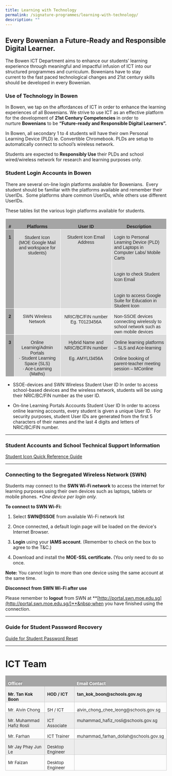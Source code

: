 ```yaml
---
title: Learning with Technology
permalink: /signature-programmes/learning-with-technology/
description: ""
---
```

## Every Bowenian a Future-Ready and Responsible Digital Learner. 

The Bowen ICT Department aims to enhance our students’ learning experience through&nbsp;meaningful&nbsp;and impactful infusion of ICT into our structured programmes and curriculum. Bowenians have to stay current&nbsp;to&nbsp;the&nbsp;fast paced&nbsp;technological changes and&nbsp;21st&nbsp;century&nbsp;skills should be developed in every Bowenian.

### Use of Technology in Bowen

In Bowen, we tap on the affordances of ICT in order to enhance the learning experiences of all Bowenians. We strive to use ICT as an effective platform for the development of&nbsp;**21st&nbsp;Century Competencies**&nbsp;in order to nurture&nbsp;**Bowenians**&nbsp;to be&nbsp;**“Future-ready and Responsible Digital Learners”.**  

In Bowen, all secondary 1 to 4 students will have their own Personal Learning Device (PLD) ie. Convertible Chromebook. PLDs are setup to automatically connect to school’s wireless network.

Students are expected to&nbsp;**Responsibly Use**&nbsp;their PLDs and school wired/wireless network for research and learning purposes only.

### Student Login Accounts in Bowen

There are several on-line login platforms available for Bowenians. &nbsp;Every student should be familiar with the platforms available and remember their UserIDs.&nbsp; Some platforms share common UserIDs, while others use different UserIDs.&nbsp;&nbsp;  

These tables list the various login platforms available for students.


  <table style="width:100.0%;border-collapse:collapse;border:none;
 mso-border-alt:solid white .5pt;mso-border-themecolor:background1;mso-yfti-tbllook:
 1184;mso-padding-alt:0cm 5.4pt 0cm 5.4pt" width="100%" cellpadding="0" cellspacing="0" border="1" class="MsoTable15Grid5DarkAccent3"><tbody><tr style="mso-yfti-irow:-1;mso-yfti-firstrow:yes;mso-yfti-lastfirstrow:yes"><td style="width:5.28%;border:solid white 1.0pt;
  mso-border-themecolor:background1;border-right:none;mso-border-top-alt:solid white .5pt;
  mso-border-top-themecolor:background1;mso-border-left-alt:solid white .5pt;
  mso-border-left-themecolor:background1;mso-border-bottom-alt:solid white .5pt;
  mso-border-bottom-themecolor:background1;background:#A5A5A5;mso-background-themecolor:
  accent3;padding:0cm 5.4pt 0cm 5.4pt" valign="top" width="5%"><p style="margin-bottom:0cm;text-align:center;
  line-height:normal;mso-yfti-cnfc:5" align="center" class="MsoNormal"><b><span style="font-size:10.5pt;
  font-family:&quot;Arial&quot;,sans-serif;mso-fareast-font-family:&quot;Times New Roman&quot;;
  color:#222222;mso-ansi-language:EN-SG">#</span></b></p></td><td style="width:28.82%;border-top:solid white 1.0pt;
  mso-border-top-themecolor:background1;border-left:none;border-bottom:solid white 1.0pt;
  mso-border-bottom-themecolor:background1;border-right:none;mso-border-top-alt:
  solid white .5pt;mso-border-top-themecolor:background1;mso-border-bottom-alt:
  solid white .5pt;mso-border-bottom-themecolor:background1;background:#A5A5A5;
  mso-background-themecolor:accent3;padding:0cm 5.4pt 0cm 5.4pt" valign="top" width="28%"><p style="margin-bottom:0cm;text-align:center;
  line-height:normal;mso-yfti-cnfc:1" align="center" class="MsoNormal"><b><span style="font-size:10.5pt;
  font-family:&quot;Arial&quot;,sans-serif;mso-fareast-font-family:&quot;Times New Roman&quot;;
  color:#222222;mso-ansi-language:EN-SG">Platforms</span></b></p></td><td style="width:31.84%;border-top:solid white 1.0pt;
  mso-border-top-themecolor:background1;border-left:none;border-bottom:solid white 1.0pt;
  mso-border-bottom-themecolor:background1;border-right:none;mso-border-top-alt:
  solid white .5pt;mso-border-top-themecolor:background1;mso-border-bottom-alt:
  solid white .5pt;mso-border-bottom-themecolor:background1;background:#A5A5A5;
  mso-background-themecolor:accent3;padding:0cm 5.4pt 0cm 5.4pt" valign="top" width="31%"><p style="margin-bottom:0cm;text-align:center;
  line-height:normal;mso-yfti-cnfc:1" align="center" class="MsoNormal"><b><span style="font-size:10.5pt;
  font-family:&quot;Arial&quot;,sans-serif;mso-fareast-font-family:&quot;Times New Roman&quot;;
  color:#222222;mso-ansi-language:EN-SG">User ID</span></b></p></td><td style="width:34.06%;border:solid white 1.0pt;
  mso-border-themecolor:background1;border-left:none;mso-border-top-alt:solid white .5pt;
  mso-border-top-themecolor:background1;mso-border-bottom-alt:solid white .5pt;
  mso-border-bottom-themecolor:background1;mso-border-right-alt:solid white .5pt;
  mso-border-right-themecolor:background1;background:#A5A5A5;mso-background-themecolor:
  accent3;padding:0cm 5.4pt 0cm 5.4pt" valign="top" width="34%"><p style="margin-bottom:0cm;text-align:center;
  line-height:normal;mso-yfti-cnfc:1" align="center" class="MsoNormal"><b><span style="font-size:10.5pt;
  font-family:&quot;Arial&quot;,sans-serif;mso-fareast-font-family:&quot;Times New Roman&quot;;
  color:#222222;mso-ansi-language:EN-SG">Description</span></b></p></td></tr><tr style="mso-yfti-irow:0"><td style="width:5.28%;border:solid white 1.0pt;
  mso-border-themecolor:background1;border-top:none;mso-border-top-alt:solid white .5pt;
  mso-border-top-themecolor:background1;mso-border-alt:solid white .5pt;
  mso-border-themecolor:background1;background:#A5A5A5;mso-background-themecolor:
  accent3;padding:0cm 5.4pt 0cm 5.4pt" valign="top" width="5%"><p style="margin-bottom:0cm;text-align:center;
  line-height:normal;mso-yfti-cnfc:68" align="center" class="MsoNormal"><b><span style="font-size:10.5pt;
  font-family:&quot;Arial&quot;,sans-serif;mso-fareast-font-family:&quot;Times New Roman&quot;;
  color:#222222;mso-ansi-language:EN-SG">1</span></b></p></td><td style="width:28.82%;border-top:none;border-left:
  none;border-bottom:solid white 1.0pt;mso-border-bottom-themecolor:background1;
  border-right:solid white 1.0pt;mso-border-right-themecolor:background1;
  mso-border-top-alt:solid white .5pt;mso-border-top-themecolor:background1;
  mso-border-left-alt:solid white .5pt;mso-border-left-themecolor:background1;
  mso-border-alt:solid white .5pt;mso-border-themecolor:background1;background:
  #DBDBDB;mso-background-themecolor:accent3;mso-background-themetint:102;
  padding:0cm 5.4pt 0cm 5.4pt" valign="top" width="28%"><p style="margin-bottom:0cm;text-align:center;
  line-height:normal;mso-yfti-cnfc:64" align="center" class="MsoNormal"><span style="font-size:10.5pt;
  font-family:&quot;Arial&quot;,sans-serif;mso-fareast-font-family:&quot;Times New Roman&quot;;
  color:#222222;mso-ansi-language:EN-SG">Student Icon</span><span style="font-size:10.5pt;font-family:&quot;Lato&quot;,sans-serif;mso-fareast-font-family:
  &quot;Times New Roman&quot;;mso-bidi-font-family:Arial;color:#222222;mso-ansi-language:
  EN-SG"><br></span><span style="font-size:10.5pt;font-family:&quot;Arial&quot;,sans-serif;
  mso-fareast-font-family:&quot;Times New Roman&quot;;color:#222222;mso-ansi-language:
  EN-SG">(MOE Google Mail and workspace for students)</span></p></td><td style="width:31.84%;border-top:none;border-left:
  none;border-bottom:solid white 1.0pt;mso-border-bottom-themecolor:background1;
  border-right:solid white 1.0pt;mso-border-right-themecolor:background1;
  mso-border-top-alt:solid white .5pt;mso-border-top-themecolor:background1;
  mso-border-left-alt:solid white .5pt;mso-border-left-themecolor:background1;
  mso-border-alt:solid white .5pt;mso-border-themecolor:background1;background:
  #DBDBDB;mso-background-themecolor:accent3;mso-background-themetint:102;
  padding:0cm 5.4pt 0cm 5.4pt" valign="top" width="31%"><p style="margin-bottom:0cm;text-align:center;
  line-height:normal;mso-yfti-cnfc:64" align="center" class="MsoNormal"><span style="font-size:10.5pt;
  font-family:&quot;Arial&quot;,sans-serif;mso-fareast-font-family:&quot;Times New Roman&quot;;
  color:#222222;mso-ansi-language:EN-SG">Student Icon Email Address</span></p></td><td style="width:34.06%;border-top:none;border-left:
  none;border-bottom:solid white 1.0pt;mso-border-bottom-themecolor:background1;
  border-right:solid white 1.0pt;mso-border-right-themecolor:background1;
  mso-border-top-alt:solid white .5pt;mso-border-top-themecolor:background1;
  mso-border-left-alt:solid white .5pt;mso-border-left-themecolor:background1;
  mso-border-alt:solid white .5pt;mso-border-themecolor:background1;background:
  #DBDBDB;mso-background-themecolor:accent3;mso-background-themetint:102;
  padding:0cm 5.4pt 0cm 5.4pt" valign="top" width="34%"><p style="margin-bottom:0cm;line-height:normal;mso-yfti-cnfc:
  64" class="MsoNormal"><span style="font-size:10.5pt;font-family:&quot;Arial&quot;,sans-serif;mso-fareast-font-family:
  &quot;Times New Roman&quot;;color:#222222;mso-ansi-language:EN-SG">Login to Personal Learning Device (PLD) and Laptops in Computer Labs/ Mobile Carts</span><span style="font-size:10.5pt;font-family:&quot;Lato&quot;,sans-serif;mso-fareast-font-family:
  &quot;Times New Roman&quot;;mso-bidi-font-family:Arial;color:#222222;mso-ansi-language:
  EN-SG"><br><br><br></span><span style="font-size:10.5pt;font-family:&quot;Arial&quot;,sans-serif;
  mso-fareast-font-family:&quot;Times New Roman&quot;;color:#222222;mso-ansi-language:
  EN-SG">Login to check Student Icon Email</span><span style="font-size:10.5pt;
  font-family:&quot;Lato&quot;,sans-serif;mso-fareast-font-family:&quot;Times New Roman&quot;;
  mso-bidi-font-family:Arial;color:#222222;mso-ansi-language:EN-SG"><br><br><br></span><span style="font-size:10.5pt;font-family:&quot;Arial&quot;,sans-serif;
  mso-fareast-font-family:&quot;Times New Roman&quot;;color:#222222;mso-ansi-language:
  EN-SG">Login to access Google Suite for Education in Student Icon</span></p></td></tr><tr style="mso-yfti-irow:1"><td style="width:5.28%;border:solid white 1.0pt;
  mso-border-themecolor:background1;border-top:none;mso-border-top-alt:solid white .5pt;
  mso-border-top-themecolor:background1;mso-border-alt:solid white .5pt;
  mso-border-themecolor:background1;background:#A5A5A5;mso-background-themecolor:
  accent3;padding:0cm 5.4pt 0cm 5.4pt" valign="top" width="5%"><p style="margin-bottom:0cm;text-align:center;
  line-height:normal;mso-yfti-cnfc:4" align="center" class="MsoNormal"><b><span style="font-size:10.5pt;
  font-family:&quot;Arial&quot;,sans-serif;mso-fareast-font-family:&quot;Times New Roman&quot;;
  color:#222222;mso-ansi-language:EN-SG">2</span></b></p></td><td style="width:28.82%;border-top:none;border-left:
  none;border-bottom:solid white 1.0pt;mso-border-bottom-themecolor:background1;
  border-right:solid white 1.0pt;mso-border-right-themecolor:background1;
  mso-border-top-alt:solid white .5pt;mso-border-top-themecolor:background1;
  mso-border-left-alt:solid white .5pt;mso-border-left-themecolor:background1;
  mso-border-alt:solid white .5pt;mso-border-themecolor:background1;background:
  #EDEDED;mso-background-themecolor:accent3;mso-background-themetint:51;
  padding:0cm 5.4pt 0cm 5.4pt" valign="top" width="28%"><p style="margin-bottom:0cm;text-align:center;
  line-height:normal" align="center" class="MsoNormal"><span style="font-size:10.5pt;font-family:&quot;Arial&quot;,sans-serif;
  mso-fareast-font-family:&quot;Times New Roman&quot;;color:#222222;mso-ansi-language:
  EN-SG">SWN Wireless Network</span></p></td><td style="width:31.84%;border-top:none;border-left:
  none;border-bottom:solid white 1.0pt;mso-border-bottom-themecolor:background1;
  border-right:solid white 1.0pt;mso-border-right-themecolor:background1;
  mso-border-top-alt:solid white .5pt;mso-border-top-themecolor:background1;
  mso-border-left-alt:solid white .5pt;mso-border-left-themecolor:background1;
  mso-border-alt:solid white .5pt;mso-border-themecolor:background1;background:
  #EDEDED;mso-background-themecolor:accent3;mso-background-themetint:51;
  padding:0cm 5.4pt 0cm 5.4pt" valign="top" width="31%"><p style="margin-bottom:0cm;text-align:center;
  line-height:normal" align="center" class="MsoNormal"><span style="font-size:10.5pt;font-family:&quot;Arial&quot;,sans-serif;
  mso-fareast-font-family:&quot;Times New Roman&quot;;color:#222222;mso-ansi-language:
  EN-SG">NRIC/BC/FIN number</span><span style="font-size:10.5pt;font-family:
  &quot;Lato&quot;,sans-serif;mso-fareast-font-family:&quot;Times New Roman&quot;;mso-bidi-font-family:
  Arial;color:#222222;mso-ansi-language:EN-SG"><br></span><span style="font-size:10.5pt;font-family:&quot;Arial&quot;,sans-serif;
  mso-fareast-font-family:&quot;Times New Roman&quot;;color:#222222;mso-ansi-language:
  EN-SG">Eg. T0123456A</span></p></td><td style="width:34.06%;border-top:none;border-left:
  none;border-bottom:solid white 1.0pt;mso-border-bottom-themecolor:background1;
  border-right:solid white 1.0pt;mso-border-right-themecolor:background1;
  mso-border-top-alt:solid white .5pt;mso-border-top-themecolor:background1;
  mso-border-left-alt:solid white .5pt;mso-border-left-themecolor:background1;
  mso-border-alt:solid white .5pt;mso-border-themecolor:background1;background:
  #EDEDED;mso-background-themecolor:accent3;mso-background-themetint:51;
  padding:0cm 5.4pt 0cm 5.4pt" valign="top" width="34%"><p style="margin-bottom:0cm;line-height:normal" class="MsoNormal"><span style="font-size:10.5pt;font-family:&quot;Arial&quot;,sans-serif;mso-fareast-font-family:
  &quot;Times New Roman&quot;;color:#222222;mso-ansi-language:EN-SG">Non-SSOE devices connecting wirelessly to school network such as own mobile devices</span></p></td></tr><tr style="mso-yfti-irow:2;mso-yfti-lastrow:yes"><td style="width:5.28%;border:solid white 1.0pt;
  mso-border-themecolor:background1;border-top:none;mso-border-top-alt:solid white .5pt;
  mso-border-top-themecolor:background1;mso-border-alt:solid white .5pt;
  mso-border-themecolor:background1;background:#A5A5A5;mso-background-themecolor:
  accent3;padding:0cm 5.4pt 0cm 5.4pt" valign="top" width="5%"><p style="margin-bottom:0cm;text-align:center;
  line-height:normal;mso-yfti-cnfc:68" align="center" class="MsoNormal"><b><span style="font-size:10.5pt;
  font-family:&quot;Arial&quot;,sans-serif;mso-fareast-font-family:&quot;Times New Roman&quot;;
	color:#222222;mso-ansi-language:EN-SG">3</span></b></p></td><td style="width:28.82%;border-top:none;border-left:
  none;border-bottom:solid white 1.0pt;mso-border-bottom-themecolor:background1;
  border-right:solid white 1.0pt;mso-border-right-themecolor:background1;
  mso-border-top-alt:solid white .5pt;mso-border-top-themecolor:background1;
  mso-border-left-alt:solid white .5pt;mso-border-left-themecolor:background1;
  mso-border-alt:solid white .5pt;mso-border-themecolor:background1;background:
  #DBDBDB;mso-background-themecolor:accent3;mso-background-themetint:102;
  padding:0cm 5.4pt 0cm 5.4pt" valign="top" width="28%"><p style="margin-bottom:0cm;text-align:center;
  line-height:normal;mso-yfti-cnfc:64" align="center" class="MsoNormal"><span style="font-size:10.5pt;
  font-family:&quot;Arial&quot;,sans-serif;mso-fareast-font-family:&quot;Times New Roman&quot;;
  color:#222222;mso-ansi-language:EN-SG">Online Learning/Admin Portals</span><span style="font-size:10.5pt;font-family:&quot;Lato&quot;,sans-serif;mso-fareast-font-family:
  &quot;Times New Roman&quot;;mso-bidi-font-family:Arial;color:#222222;mso-ansi-language:
  EN-SG"><br></span><span style="font-size:10.5pt;font-family:&quot;Arial&quot;,sans-serif;
  mso-fareast-font-family:&quot;Times New Roman&quot;;color:#222222;mso-ansi-language:
  EN-SG">· Student Learning Space (SLS)</span><span style="font-size:10.5pt;
  font-family:&quot;Lato&quot;,sans-serif;mso-fareast-font-family:&quot;Times New Roman&quot;;
  mso-bidi-font-family:Arial;color:#222222;mso-ansi-language:EN-SG"><br></span><span style="font-size:10.5pt;font-family:&quot;Arial&quot;,sans-serif;
  mso-fareast-font-family:&quot;Times New Roman&quot;;color:#222222;mso-ansi-language:
  EN-SG">· Ace-Learning (Maths)</span></p></td><td style="width:31.84%;border-top:none;border-left:
  none;border-bottom:solid white 1.0pt;mso-border-bottom-themecolor:background1;
  border-right:solid white 1.0pt;mso-border-right-themecolor:background1;
  mso-border-top-alt:solid white .5pt;mso-border-top-themecolor:background1;
  mso-border-left-alt:solid white .5pt;mso-border-left-themecolor:background1;
  mso-border-alt:solid white .5pt;mso-border-themecolor:background1;background:
  #DBDBDB;mso-background-themecolor:accent3;mso-background-themetint:102;
  padding:0cm 5.4pt 0cm 5.4pt" valign="top" width="31%"><p style="margin-bottom:0cm;text-align:center;
  line-height:normal;mso-yfti-cnfc:64" align="center" class="MsoNormal"><span style="font-size:10.5pt;
  font-family:&quot;Arial&quot;,sans-serif;mso-fareast-font-family:&quot;Times New Roman&quot;;
  color:#222222;mso-ansi-language:EN-SG">Hybrid Name and NRIC/BC/FIN number</span><span style="font-size:10.5pt;font-family:&quot;Lato&quot;,sans-serif;mso-fareast-font-family:
  &quot;Times New Roman&quot;;mso-bidi-font-family:Arial;color:#222222;mso-ansi-language:
  EN-SG"><br><br></span><span style="font-size:10.5pt;font-family:&quot;Arial&quot;,sans-serif;
  mso-fareast-font-family:&quot;Times New Roman&quot;;color:#222222;mso-ansi-language:
  EN-SG">Eg. AMYLI3456A</span></p></td><td style="width:34.06%;border-top:none;border-left:
  none;border-bottom:solid white 1.0pt;mso-border-bottom-themecolor:background1;
  border-right:solid white 1.0pt;mso-border-right-themecolor:background1;
  mso-border-top-alt:solid white .5pt;mso-border-top-themecolor:background1;
  mso-border-left-alt:solid white .5pt;mso-border-left-themecolor:background1;
  mso-border-alt:solid white .5pt;mso-border-themecolor:background1;background:
  #DBDBDB;mso-background-themecolor:accent3;mso-background-themetint:102;
  padding:0cm 5.4pt 0cm 5.4pt" valign="top" width="34%"><p style="margin-bottom:0cm;line-height:normal;mso-yfti-cnfc:
  64" class="MsoNormal"><span style="font-size:10.5pt;font-family:&quot;Arial&quot;,sans-serif;mso-fareast-font-family:
  &quot;Times New Roman&quot;;color:#222222;mso-ansi-language:EN-SG">Online learning platforms – SLS and Ace-learning</span><span style="font-size:10.5pt;
  font-family:&quot;Lato&quot;,sans-serif;mso-fareast-font-family:&quot;Times New Roman&quot;;
  mso-bidi-font-family:Arial;color:#222222;mso-ansi-language:EN-SG"><br><br></span><span style="font-size:10.5pt;font-family:&quot;Arial&quot;,sans-serif;
  mso-fareast-font-family:&quot;Times New Roman&quot;;color:#222222;mso-ansi-language:
  EN-SG">Online booking of parent-teacher meeting session – MConline</span></p></td></tr></tbody></table>




*   SSOE-devices and SWN Wireless Student User ID In order to access school-based devices and the wireless network, students will be using their NRIC/BC/FIN number as the user ID.  
      
    
*   On-line Learning Portals Accounts Student User ID In order to access online learning accounts, every student is given a unique User ID. &nbsp;For security purposes, student User IDs are generated from the first 5 characters of their names and the last 4 digits and letters of NRIC/BC/FIN number.

------

### Student Accounts and School Technical Support Information

[Student Icon Quick Reference Guide](/files/Learning%20With%20Technology/Student%20Icon%20Quick%20Reference%20Guide.pdf)

-----

### Connecting to the Segregated Wireless Network (SWN)

Students may connect to the&nbsp;**SWN Wi-Fi network**&nbsp;to access the internet for learning purposes using their own devices such as laptops, tablets or mobile phones.&nbsp;_*One device per login only._

**To connect to SWN Wi-Fi:**

1.  Select&nbsp;**SWN@SSOE**&nbsp;from available Wi-Fi network list  
    
2.  Once connected, a default login page will be loaded on the device's Internet Browser.
3.  **Login**&nbsp;using your&nbsp;**IAMS account**. (Remember to check on the box to agree&nbsp;to the T&amp;C.)
4.  Download and install the&nbsp;**MOE-SSL certificate.**&nbsp;(You only need to do so once.
    
**Note:**&nbsp;You cannot login to more than one device using the same account at the same time.



**Disconnect from SWN Wi-Fi after use**


Please remember to&nbsp;**logout**&nbsp;from SWN&nbsp;at&nbsp;**[http://portal.swn.moe.edu.sg](http://portal.swn.moe.edu.sg/)**&nbsp;when you have finished using the connection.

-----

### Guide for Student Password Recovery
[Guide for Student Password Reset](/files/Learning%20With%20Technology/Reseting%20password%20in%20Bowen%20updated%202022%20-%201.pdf)


-----

# ICT Team

<table class="MsoTable15Grid4Accent3" border="1" cellspacing="0" cellpadding="0" width="100%" style="width:100.0%;border-collapse:collapse;border:none;
 mso-border-alt:solid #C9C9C9 .5pt;mso-border-themecolor:accent3;mso-border-themetint:
 153;mso-yfti-tbllook:1184;mso-padding-alt:0cm 5.4pt 0cm 5.4pt"><tbody><tr style="mso-yfti-irow:-1;mso-yfti-firstrow:yes;mso-yfti-lastfirstrow:yes"><td width="31%" valign="top" style="width:31.32%;border:solid #A5A5A5 1.0pt;
  mso-border-themecolor:accent3;border-right:none;mso-border-top-alt:solid #A5A5A5 .5pt;
  mso-border-top-themecolor:accent3;mso-border-left-alt:solid #A5A5A5 .5pt;
  mso-border-left-themecolor:accent3;mso-border-bottom-alt:solid #A5A5A5 .5pt;
  mso-border-bottom-themecolor:accent3;background:#A5A5A5;mso-background-themecolor:
  accent3;padding:0cm 5.4pt 0cm 5.4pt"><p class="MsoNormal" style="margin-bottom:0cm;line-height:normal;mso-yfti-cnfc:
  5"><b><span style="font-size:10.0pt;mso-fareast-font-family:&quot;Times New Roman&quot;;
  mso-bidi-font-family:Calibri;mso-bidi-theme-font:minor-latin;color:white;
  background:#999999;mso-ansi-language:EN-SG">Officer</span></b><b><span style="font-size:10.0pt;mso-fareast-font-family:&quot;Times New Roman&quot;;mso-bidi-font-family:
  Calibri;mso-bidi-theme-font:minor-latin;color:white;mso-ansi-language:EN-SG"></span></b></p></td><td width="21%" valign="top" style="width:21.92%;border-top:solid #A5A5A5 1.0pt;
  mso-border-top-themecolor:accent3;border-left:none;border-bottom:solid #A5A5A5 1.0pt;
  mso-border-bottom-themecolor:accent3;border-right:none;mso-border-top-alt:
  solid #A5A5A5 .5pt;mso-border-top-themecolor:accent3;mso-border-bottom-alt:
  solid #A5A5A5 .5pt;mso-border-bottom-themecolor:accent3;background:#A5A5A5;
  mso-background-themecolor:accent3;padding:0cm 5.4pt 0cm 5.4pt"></td><td width="46%" valign="top" style="width:46.74%;border:solid #A5A5A5 1.0pt;
  mso-border-themecolor:accent3;border-left:none;mso-border-top-alt:solid #A5A5A5 .5pt;
  mso-border-top-themecolor:accent3;mso-border-bottom-alt:solid #A5A5A5 .5pt;
  mso-border-bottom-themecolor:accent3;mso-border-right-alt:solid #A5A5A5 .5pt;
  mso-border-right-themecolor:accent3;background:#A5A5A5;mso-background-themecolor:
  accent3;padding:0cm 5.4pt 0cm 5.4pt"><p class="MsoNormal" style="margin-bottom:0cm;line-height:normal;mso-yfti-cnfc:
  1"><b><span style="font-size:10.0pt;mso-fareast-font-family:&quot;Times New Roman&quot;;
  mso-bidi-font-family:Calibri;mso-bidi-theme-font:minor-latin;color:white;
  background:#999999;mso-ansi-language:EN-SG">Email Contact</span></b><b><span style="font-size:10.0pt;mso-fareast-font-family:&quot;Times New Roman&quot;;mso-bidi-font-family:
  Calibri;mso-bidi-theme-font:minor-latin;color:white;mso-ansi-language:EN-SG"></span></b></p></td></tr><tr style="mso-yfti-irow:0"><td width="31%" valign="top" style="width:31.32%;border:solid #C9C9C9 1.0pt;
  mso-border-themecolor:accent3;mso-border-themetint:153;border-top:none;
  mso-border-top-alt:solid #C9C9C9 .5pt;mso-border-top-themecolor:accent3;
  mso-border-top-themetint:153;mso-border-alt:solid #C9C9C9 .5pt;mso-border-themecolor:
  accent3;mso-border-themetint:153;background:#EDEDED;mso-background-themecolor:
  accent3;mso-background-themetint:51;padding:0cm 5.4pt 0cm 5.4pt"><p class="MsoNormal" style="margin-bottom:0cm;line-height:normal;mso-yfti-cnfc:
  68"><b><span style="font-size:10.0pt;mso-fareast-font-family:&quot;Times New Roman&quot;;
  mso-bidi-font-family:Calibri;mso-bidi-theme-font:minor-latin;color:#222222;
  mso-ansi-language:EN-SG">Mr. Tan Kok Boon</span></b></p></td><td width="21%" valign="top" style="width:21.92%;border-top:none;border-left:
  none;border-bottom:solid #C9C9C9 1.0pt;mso-border-bottom-themecolor:accent3;
  mso-border-bottom-themetint:153;border-right:solid #C9C9C9 1.0pt;mso-border-right-themecolor:
  accent3;mso-border-right-themetint:153;mso-border-top-alt:solid #C9C9C9 .5pt;
  mso-border-top-themecolor:accent3;mso-border-top-themetint:153;mso-border-left-alt:
  solid #C9C9C9 .5pt;mso-border-left-themecolor:accent3;mso-border-left-themetint:
  153;mso-border-alt:solid #C9C9C9 .5pt;mso-border-themecolor:accent3;
  mso-border-themetint:153;background:#EDEDED;mso-background-themecolor:accent3;
  mso-background-themetint:51;padding:0cm 5.4pt 0cm 5.4pt"><p class="MsoNormal" style="margin-bottom:0cm;line-height:normal;mso-yfti-cnfc:
  64"><b><span style="font-size:10.0pt;mso-fareast-font-family:&quot;Times New Roman&quot;;
  mso-bidi-font-family:Calibri;mso-bidi-theme-font:minor-latin;color:#222222;
  mso-ansi-language:EN-SG">HOD / ICT</span></b></p></td><td width="46%" valign="top" style="width:46.74%;border-top:none;border-left:
  none;border-bottom:solid #C9C9C9 1.0pt;mso-border-bottom-themecolor:accent3;
  mso-border-bottom-themetint:153;border-right:solid #C9C9C9 1.0pt;mso-border-right-themecolor:
  accent3;mso-border-right-themetint:153;mso-border-top-alt:solid #C9C9C9 .5pt;
  mso-border-top-themecolor:accent3;mso-border-top-themetint:153;mso-border-left-alt:
  solid #C9C9C9 .5pt;mso-border-left-themecolor:accent3;mso-border-left-themetint:
  153;mso-border-alt:solid #C9C9C9 .5pt;mso-border-themecolor:accent3;
  mso-border-themetint:153;background:#EDEDED;mso-background-themecolor:accent3;
  mso-background-themetint:51;padding:0cm 5.4pt 0cm 5.4pt"><p class="MsoNormal" style="margin-bottom:0cm;line-height:normal;mso-yfti-cnfc:
  64"><b><span style="font-size:10.0pt;mso-fareast-font-family:&quot;Times New Roman&quot;;
  mso-bidi-font-family:Calibri;mso-bidi-theme-font:minor-latin;color:#222222;
  mso-ansi-language:EN-SG">tan_kok_boon@schools.gov.sg</span></b></p></td></tr><tr style="mso-yfti-irow:1"><td width="31%" valign="top" style="width:31.32%;border:solid #C9C9C9 1.0pt;
  mso-border-themecolor:accent3;mso-border-themetint:153;border-top:none;
  mso-border-top-alt:solid #C9C9C9 .5pt;mso-border-top-themecolor:accent3;
  mso-border-top-themetint:153;mso-border-alt:solid #C9C9C9 .5pt;mso-border-themecolor:
  accent3;mso-border-themetint:153;padding:0cm 5.4pt 0cm 5.4pt"><p class="MsoNormal" style="margin-bottom:0cm;line-height:normal;mso-yfti-cnfc:
  4"><span style="font-size:10.0pt;mso-fareast-font-family:&quot;Times New Roman&quot;;
  mso-bidi-font-family:Calibri;mso-bidi-theme-font:minor-latin;color:#222222;
  mso-ansi-language:EN-SG">Mr. Alvin Chong</span></p></td><td width="21%" valign="top" style="width:21.92%;border-top:none;border-left:
  none;border-bottom:solid #C9C9C9 1.0pt;mso-border-bottom-themecolor:accent3;
  mso-border-bottom-themetint:153;border-right:solid #C9C9C9 1.0pt;mso-border-right-themecolor:
  accent3;mso-border-right-themetint:153;mso-border-top-alt:solid #C9C9C9 .5pt;
  mso-border-top-themecolor:accent3;mso-border-top-themetint:153;mso-border-left-alt:
  solid #C9C9C9 .5pt;mso-border-left-themecolor:accent3;mso-border-left-themetint:
  153;mso-border-alt:solid #C9C9C9 .5pt;mso-border-themecolor:accent3;
  mso-border-themetint:153;padding:0cm 5.4pt 0cm 5.4pt"><p class="MsoNormal" style="margin-bottom:0cm;line-height:normal"><span style="font-size:10.0pt;mso-fareast-font-family:&quot;Times New Roman&quot;;mso-bidi-font-family:
  Calibri;mso-bidi-theme-font:minor-latin;color:#222222;mso-ansi-language:EN-SG">SH / ICT</span></p></td><td width="46%" valign="top" style="width:46.74%;border-top:none;border-left:
  none;border-bottom:solid #C9C9C9 1.0pt;mso-border-bottom-themecolor:accent3;
  mso-border-bottom-themetint:153;border-right:solid #C9C9C9 1.0pt;mso-border-right-themecolor:
  accent3;mso-border-right-themetint:153;mso-border-top-alt:solid #C9C9C9 .5pt;
  mso-border-top-themecolor:accent3;mso-border-top-themetint:153;mso-border-left-alt:
  solid #C9C9C9 .5pt;mso-border-left-themecolor:accent3;mso-border-left-themetint:
  153;mso-border-alt:solid #C9C9C9 .5pt;mso-border-themecolor:accent3;
  mso-border-themetint:153;padding:0cm 5.4pt 0cm 5.4pt"><p class="MsoNormal" style="margin-bottom:0cm;line-height:normal"><span style="font-size:10.0pt;mso-fareast-font-family:&quot;Times New Roman&quot;;mso-bidi-font-family:
  Calibri;mso-bidi-theme-font:minor-latin;color:#222222;mso-ansi-language:EN-SG">alvin_chong_chee_leong@schools.gov.sg</span></p></td></tr><tr style="mso-yfti-irow:2"><td width="31%" valign="top" style="width:31.32%;border:solid #C9C9C9 1.0pt;
  mso-border-themecolor:accent3;mso-border-themetint:153;border-top:none;
  mso-border-top-alt:solid #C9C9C9 .5pt;mso-border-top-themecolor:accent3;
  mso-border-top-themetint:153;mso-border-alt:solid #C9C9C9 .5pt;mso-border-themecolor:
  accent3;mso-border-themetint:153;background:#EDEDED;mso-background-themecolor:
  accent3;mso-background-themetint:51;padding:0cm 5.4pt 0cm 5.4pt"><p class="MsoNormal" style="margin-bottom:0cm;line-height:normal;mso-yfti-cnfc:
  68"><span style="font-size:10.0pt;mso-fareast-font-family:&quot;Times New Roman&quot;;
  mso-bidi-font-family:Calibri;mso-bidi-theme-font:minor-latin;color:#222222;
  mso-ansi-language:EN-SG">Mr. Muhammad Hafiz Rosli</span></p></td><td width="21%" valign="top" style="width:21.92%;border-top:none;border-left:
  none;border-bottom:solid #C9C9C9 1.0pt;mso-border-bottom-themecolor:accent3;
  mso-border-bottom-themetint:153;border-right:solid #C9C9C9 1.0pt;mso-border-right-themecolor:
  accent3;mso-border-right-themetint:153;mso-border-top-alt:solid #C9C9C9 .5pt;
  mso-border-top-themecolor:accent3;mso-border-top-themetint:153;mso-border-left-alt:
  solid #C9C9C9 .5pt;mso-border-left-themecolor:accent3;mso-border-left-themetint:
  153;mso-border-alt:solid #C9C9C9 .5pt;mso-border-themecolor:accent3;
  mso-border-themetint:153;background:#EDEDED;mso-background-themecolor:accent3;
  mso-background-themetint:51;padding:0cm 5.4pt 0cm 5.4pt"><p class="MsoNormal" style="margin-bottom:0cm;line-height:normal;mso-yfti-cnfc:
  64"><span style="font-size:10.0pt;mso-fareast-font-family:&quot;Times New Roman&quot;;
  mso-bidi-font-family:Calibri;mso-bidi-theme-font:minor-latin;color:#222222;
  mso-ansi-language:EN-SG">ICT Associate</span></p></td><td width="46%" valign="top" style="width:46.74%;border-top:none;border-left:
  none;border-bottom:solid #C9C9C9 1.0pt;mso-border-bottom-themecolor:accent3;
  mso-border-bottom-themetint:153;border-right:solid #C9C9C9 1.0pt;mso-border-right-themecolor:
  accent3;mso-border-right-themetint:153;mso-border-top-alt:solid #C9C9C9 .5pt;
  mso-border-top-themecolor:accent3;mso-border-top-themetint:153;mso-border-left-alt:
  solid #C9C9C9 .5pt;mso-border-left-themecolor:accent3;mso-border-left-themetint:
  153;mso-border-alt:solid #C9C9C9 .5pt;mso-border-themecolor:accent3;
  mso-border-themetint:153;background:#EDEDED;mso-background-themecolor:accent3;
  mso-background-themetint:51;padding:0cm 5.4pt 0cm 5.4pt"><p class="MsoNormal" style="margin-bottom:0cm;line-height:normal;mso-yfti-cnfc:
  64"><span style="font-size:10.0pt;mso-fareast-font-family:&quot;Times New Roman&quot;;
  mso-bidi-font-family:Calibri;mso-bidi-theme-font:minor-latin;color:#222222;
  mso-ansi-language:EN-SG">muhammad_hafiz_rosli@schools.gov.sg</span></p></td></tr><tr style="mso-yfti-irow:3"><td width="31%" valign="top" style="width:31.32%;border:solid #C9C9C9 1.0pt;
  mso-border-themecolor:accent3;mso-border-themetint:153;border-top:none;
  mso-border-top-alt:solid #C9C9C9 .5pt;mso-border-top-themecolor:accent3;
  mso-border-top-themetint:153;mso-border-alt:solid #C9C9C9 .5pt;mso-border-themecolor:
  accent3;mso-border-themetint:153;padding:0cm 5.4pt 0cm 5.4pt"><p class="MsoNormal" style="margin-bottom:0cm;line-height:normal;mso-yfti-cnfc:
  4"><span style="font-size:10.0pt;mso-fareast-font-family:&quot;Times New Roman&quot;;
  mso-bidi-font-family:Calibri;mso-bidi-theme-font:minor-latin;color:#222222;
  mso-ansi-language:EN-SG">Mr. Farhan</span></p></td><td width="21%" valign="top" style="width:21.92%;border-top:none;border-left:
  none;border-bottom:solid #C9C9C9 1.0pt;mso-border-bottom-themecolor:accent3;
  mso-border-bottom-themetint:153;border-right:solid #C9C9C9 1.0pt;mso-border-right-themecolor:
  accent3;mso-border-right-themetint:153;mso-border-top-alt:solid #C9C9C9 .5pt;
  mso-border-top-themecolor:accent3;mso-border-top-themetint:153;mso-border-left-alt:
  solid #C9C9C9 .5pt;mso-border-left-themecolor:accent3;mso-border-left-themetint:
  153;mso-border-alt:solid #C9C9C9 .5pt;mso-border-themecolor:accent3;
  mso-border-themetint:153;padding:0cm 5.4pt 0cm 5.4pt"><p class="MsoNormal" style="margin-bottom:0cm;line-height:normal"><span style="font-size:10.0pt;mso-fareast-font-family:&quot;Times New Roman&quot;;mso-bidi-font-family:
  Calibri;mso-bidi-theme-font:minor-latin;color:#222222;mso-ansi-language:EN-SG">ICT Trainer</span></p></td><td width="46%" valign="top" style="width:46.74%;border-top:none;border-left:
  none;border-bottom:solid #C9C9C9 1.0pt;mso-border-bottom-themecolor:accent3;
  mso-border-bottom-themetint:153;border-right:solid #C9C9C9 1.0pt;mso-border-right-themecolor:
  accent3;mso-border-right-themetint:153;mso-border-top-alt:solid #C9C9C9 .5pt;
  mso-border-top-themecolor:accent3;mso-border-top-themetint:153;mso-border-left-alt:
  solid #C9C9C9 .5pt;mso-border-left-themecolor:accent3;mso-border-left-themetint:
  153;mso-border-alt:solid #C9C9C9 .5pt;mso-border-themecolor:accent3;
  mso-border-themetint:153;padding:0cm 5.4pt 0cm 5.4pt"><p class="MsoNormal" style="margin-bottom:0cm;line-height:normal"><span style="font-size:10.0pt;mso-fareast-font-family:&quot;Times New Roman&quot;;mso-bidi-font-family:
  Calibri;mso-bidi-theme-font:minor-latin;color:#222222;mso-ansi-language:EN-SG">muhammad_farhan_dollah@schools.gov.sg</span></p></td></tr><tr style="mso-yfti-irow:4"><td width="31%" valign="top" style="width:31.32%;border:solid #C9C9C9 1.0pt;
  mso-border-themecolor:accent3;mso-border-themetint:153;border-top:none;
  mso-border-top-alt:solid #C9C9C9 .5pt;mso-border-top-themecolor:accent3;
  mso-border-top-themetint:153;mso-border-alt:solid #C9C9C9 .5pt;mso-border-themecolor:
  accent3;mso-border-themetint:153;background:#EDEDED;mso-background-themecolor:
  accent3;mso-background-themetint:51;padding:0cm 5.4pt 0cm 5.4pt"><p class="MsoNormal" style="margin-bottom:0cm;line-height:normal;mso-yfti-cnfc:
  68"><span style="font-size:10.0pt;mso-fareast-font-family:&quot;Times New Roman&quot;;
  mso-bidi-font-family:Calibri;mso-bidi-theme-font:minor-latin;color:#222222;
  mso-ansi-language:EN-SG">Mr Jay Phay Jun Le</span></p></td><td width="21%" valign="top" style="width:21.92%;border-top:none;border-left:
  none;border-bottom:solid #C9C9C9 1.0pt;mso-border-bottom-themecolor:accent3;
  mso-border-bottom-themetint:153;border-right:solid #C9C9C9 1.0pt;mso-border-right-themecolor:
  accent3;mso-border-right-themetint:153;mso-border-top-alt:solid #C9C9C9 .5pt;
  mso-border-top-themecolor:accent3;mso-border-top-themetint:153;mso-border-left-alt:
  solid #C9C9C9 .5pt;mso-border-left-themecolor:accent3;mso-border-left-themetint:
  153;mso-border-alt:solid #C9C9C9 .5pt;mso-border-themecolor:accent3;
  mso-border-themetint:153;background:#EDEDED;mso-background-themecolor:accent3;
  mso-background-themetint:51;padding:0cm 5.4pt 0cm 5.4pt"><p class="MsoNormal" style="margin-bottom:0cm;line-height:normal;mso-yfti-cnfc:
  64"><span style="font-size:10.0pt;mso-fareast-font-family:&quot;Times New Roman&quot;;
  mso-bidi-font-family:Calibri;mso-bidi-theme-font:minor-latin;color:#222222;
  mso-ansi-language:EN-SG">Desktop Engineer</span></p></td><td width="46%" valign="top" style="width:46.74%;border-top:none;border-left:
  none;border-bottom:solid #C9C9C9 1.0pt;mso-border-bottom-themecolor:accent3;
  mso-border-bottom-themetint:153;border-right:solid #C9C9C9 1.0pt;mso-border-right-themecolor:
  accent3;mso-border-right-themetint:153;mso-border-top-alt:solid #C9C9C9 .5pt;
  mso-border-top-themecolor:accent3;mso-border-top-themetint:153;mso-border-left-alt:
  solid #C9C9C9 .5pt;mso-border-left-themecolor:accent3;mso-border-left-themetint:
  153;mso-border-alt:solid #C9C9C9 .5pt;mso-border-themecolor:accent3;
  mso-border-themetint:153;background:#EDEDED;mso-background-themecolor:accent3;
  mso-background-themetint:51;padding:0cm 5.4pt 0cm 5.4pt"></td></tr><tr style="mso-yfti-irow:5;mso-yfti-lastrow:yes"><td width="31%" valign="top" style="width:31.32%;border:solid #C9C9C9 1.0pt;
  mso-border-themecolor:accent3;mso-border-themetint:153;border-top:none;
  mso-border-top-alt:solid #C9C9C9 .5pt;mso-border-top-themecolor:accent3;
  mso-border-top-themetint:153;mso-border-alt:solid #C9C9C9 .5pt;mso-border-themecolor:
  accent3;mso-border-themetint:153;padding:0cm 5.4pt 0cm 5.4pt"><p class="MsoNormal" style="margin-bottom:0cm;line-height:normal;mso-yfti-cnfc:
  4"><span style="font-size:10.0pt;mso-fareast-font-family:&quot;Times New Roman&quot;;
  mso-bidi-font-family:Calibri;mso-bidi-theme-font:minor-latin;color:#222222;
  mso-ansi-language:EN-SG">Mr Faizan</span></p></td><td width="21%" valign="top" style="width:21.92%;border-top:none;border-left:
  none;border-bottom:solid #C9C9C9 1.0pt;mso-border-bottom-themecolor:accent3;
  mso-border-bottom-themetint:153;border-right:solid #C9C9C9 1.0pt;mso-border-right-themecolor:
  accent3;mso-border-right-themetint:153;mso-border-top-alt:solid #C9C9C9 .5pt;
  mso-border-top-themecolor:accent3;mso-border-top-themetint:153;mso-border-left-alt:
  solid #C9C9C9 .5pt;mso-border-left-themecolor:accent3;mso-border-left-themetint:
  153;mso-border-alt:solid #C9C9C9 .5pt;mso-border-themecolor:accent3;
  mso-border-themetint:153;padding:0cm 5.4pt 0cm 5.4pt"><p class="MsoNormal" style="margin-bottom:0cm;line-height:normal"><span style="font-size:10.0pt;mso-fareast-font-family:&quot;Times New Roman&quot;;mso-bidi-font-family:
  Calibri;mso-bidi-theme-font:minor-latin;color:#222222;mso-ansi-language:EN-SG">Desktop Engineer</span></p></td><td width="46%" valign="top" style="width:46.74%;border-top:none;border-left:
  none;border-bottom:solid #C9C9C9 1.0pt;mso-border-bottom-themecolor:accent3;
  mso-border-bottom-themetint:153;border-right:solid #C9C9C9 1.0pt;mso-border-right-themecolor:
  accent3;mso-border-right-themetint:153;mso-border-top-alt:solid #C9C9C9 .5pt;
  mso-border-top-themecolor:accent3;mso-border-top-themetint:153;mso-border-left-alt:
  solid #C9C9C9 .5pt;mso-border-left-themecolor:accent3;mso-border-left-themetint:
  153;mso-border-alt:solid #C9C9C9 .5pt;mso-border-themecolor:accent3;
  mso-border-themetint:153;padding:0cm 5.4pt 0cm 5.4pt"></td></tr></tbody></table>